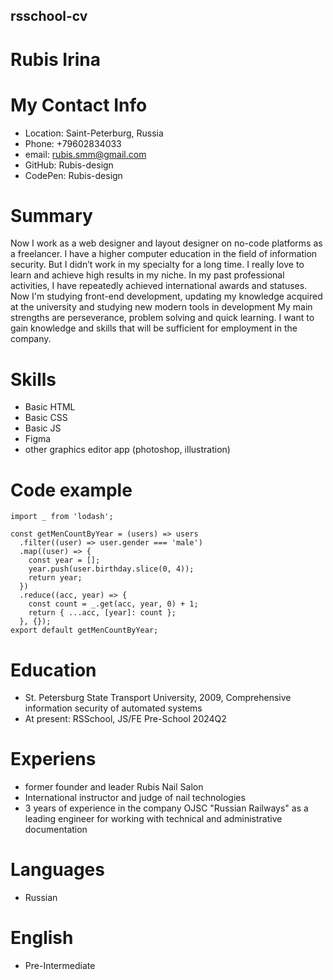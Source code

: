 ## rsschool-cv

# Rubis Irina


# My Contact Info

* Location: Saint-Peterburg, Russia
* Phone: +79602834033
* email: rubis.smm@gmail.com
* GitHub: Rubis-design
* CodePen: Rubis-design


# Summary  

Now I work as a web designer and layout designer on no-code platforms as a freelancer.
I have a higher computer education in the field of information security. But I didn’t work in my specialty for a long time.
I really love to learn and achieve high results in my niche. In my past professional activities, I have repeatedly achieved international awards and statuses.
Now I'm studying front-end development, updating my knowledge acquired at the university and studying new modern tools in development
My main strengths are perseverance, problem solving and quick learning. I want to gain knowledge and skills that will be sufficient for employment in the company.


# Skills

* Basic HTML
* Basic CSS
* Basic JS
* Figma
* other graphics editor app (photoshop, illustration)


# Code example
```
import _ from 'lodash';

const getMenCountByYear = (users) => users
  .filter((user) => user.gender === 'male')
  .map((user) => {
    const year = [];
    year.push(user.birthday.slice(0, 4));
    return year;
  })
  .reduce((acc, year) => {
    const count = _.get(acc, year, 0) + 1;
    return { ...acc, [year]: count };
  }, {});
export default getMenCountByYear;
```

# Education

* St. Petersburg State Transport University, 2009, Сomprehensive information security of automated systems 
* At present: RSSchool, JS/FE Pre-School 2024Q2

# Experiens

* former founder and leader Rubis Nail Salon
* International instructor and judge of nail technologies
* 3 years of experience in the company OJSC "Russian Railways" as a leading engineer for working with technical and administrative documentation

# Languages

* Russian

# English

* Pre-Intermediate

